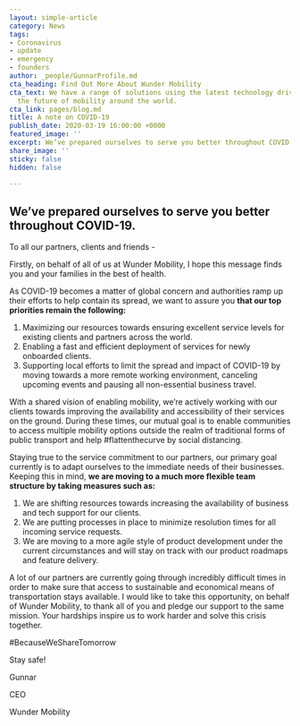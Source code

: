 ```yaml
---
layout: simple-article
category: News
tags:
- Coronavirus
- update
- emergency
- founders
author: _people/GunnarProfile.md
cta_heading: Find Out More About Wunder Mobility
cta_text: We have a range of solutions using the latest technology driving forward
  the future of mobility around the world.
cta_link: pages/blog.md
title: A note on COVID-19
publish_date: 2020-03-19 16:00:00 +0000
featured_image: ''
excerpt: We’ve prepared ourselves to serve you better throughout COVID-19.
share_image: ''
sticky: false
hidden: false

---
```

## We’ve prepared ourselves to serve you better throughout COVID-19.

To all our partners, clients and friends -

Firstly, on behalf of all of us at Wunder Mobility, I hope this message finds you and your families in the best of health.

As COVID-19 becomes a matter of global concern and authorities ramp up their efforts to help contain its spread, we want to assure you **that our top priorities remain the following:**

1. Maximizing our resources towards ensuring excellent service levels for existing clients and partners across the world.
2. Enabling a fast and efficient deployment of services for newly onboarded clients.
3. Supporting local efforts to limit the spread and impact of COVID-19 by moving towards a more remote working environment, canceling upcoming events and pausing all non-essential business travel.

With a shared vision of enabling mobility, we’re actively working with our clients towards improving the availability and accessibility of their services on the ground. During these times, our mutual goal is to enable communities to access multiple mobility options outside the realm of traditional forms of public transport and help #flattenthecurve by social distancing.

Staying true to the service commitment to our partners, our primary goal currently is to adapt ourselves to the immediate needs of their businesses. Keeping this in mind, **we are moving to a much more flexible team structure by taking measures such as:**

1. We are shifting resources towards increasing the availability of business and tech support for our clients.
2. We are putting processes in place to minimize resolution times for all incoming service requests.
3. We are moving to a more agile style of product development under the current circumstances and will stay on track with our product roadmaps and feature delivery.

A lot of our partners are currently going through incredibly difficult times in order to make sure that access to sustainable and economical means of transportation stays available. I would like to take this opportunity, on behalf of Wunder Mobility, to thank all of you and pledge our support to the same mission. Your hardships inspire us to work harder and solve this crisis together.

\#BecauseWeShareTomorrow

Stay safe!

Gunnar

CEO

Wunder Mobility